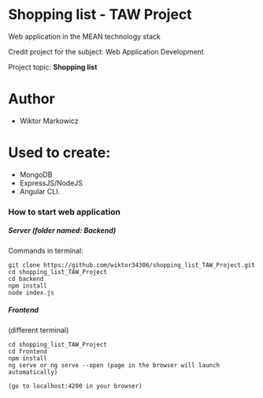 # Shopping list - TAW Project
Web application in the MEAN technology stack

Credit project for the subject: Web Application Development

Project topic: <b>Shopping list</b>

# Author
- Wiktor Markowicz

# Used to create: 
- MongoDB
- ExpressJS/NodeJS
- Angular CLI.

### How to start web application
##### Server (folder named: <b>Backend</b>)
Commands in terminal:
```
git clone https://github.com/wiktor34306/shopping_list_TAW_Project.git
cd shopping_list_TAW_Project
cd backend
npm install
node index.js
```
##### Frontend
(different terminal)
```
cd shopping_list_TAW_Project
cd frontend
npm install
ng serve or ng serve --open (page in the browser will launch automatically)

(go to localhost:4200 in your browser)
